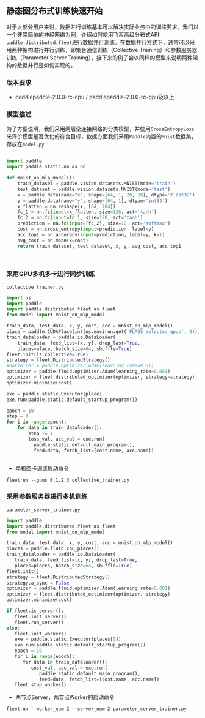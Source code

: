 ## 静态图分布式训练快速开始

对于大部分用户来讲，数据并行训练基本可以解决实际业务中的训练要求。我们以一个非常简单的神经网络为例，介绍如何使用飞桨高级分布式API `paddle.distributed.fleet`进行数据并行训练。在数据并行方式下，通常可以采用两种架构进行并行训练，即集合通信训练（Collective Training）和参数服务器训练（Parameter Server Training），接下来的例子会以同样的模型来说明两种架构的数据并行是如何实现的。

### 版本要求

- paddlepaddle-2.0.0-rc-cpu / paddlepaddle-2.0.0-rc-gpu及以上

### 模型描述

为了方便说明，我们采用两层全连接网络的分类模型，并使用`CrossEntropyLoss`来评价模型是否优化的符合目标，数据方面我们采用`Paddle`内置的`Mnist`数据集，存放在`model.py`

``` python

import paddle
import paddle.static.nn as nn

def mnist_on_mlp_model():
    train_dataset = paddle.vision.datasets.MNIST(mode='train')
    test_dataset = paddle.vision.datasets.MNIST(mode='test')
    x = paddle.data(name="x", shape=[64, 1, 28, 28], dtype='float32')
    y = paddle.data(name="y", shape=[64, 1], dtype='int64')
    x_flatten = nn.reshape(x, [64, 784])
    fc_1 = nn.fc(input=x_flatten, size=128, act='tanh')
    fc_2 = nn.fc(input=fc_1, size=128, act='tanh')
    prediction = nn.fc(input=[fc_2], size=10, act='softmax')
    cost = nn.cross_entropy(input=prediction, label=y)
    acc_top1 = nn.accuracy(input=prediction, label=y, k=1)
    avg_cost = nn.mean(x=cost)
    return train_dataset, test_dataset, x, y, avg_cost, acc_top1

    
```

### 采用GPU多机多卡进行同步训练

`collective_trainer.py`

``` python
import os
import paddle
import paddle.distributed.fleet as fleet
from model import mnist_on_mlp_model

train_data, test_data, x, y, cost, acc = mnist_on_mlp_model()
place = paddle.CUDAPlace(int(os.environ.get('FLAGS_selected_gpus', 0)))
train_dataloader = paddle.io.DataLoader(
    train_data, feed_list=[x, y], drop_last=True,
    places=place, batch_size=64, shuffle=True)
fleet.init(is_collective=True)
strategy = fleet.DistributedStrategy()
#optimizer = paddle.optimizer.Adam(learning_rate=0.01)
optimizer = paddle.fluid.optimizer.Adam(learning_rate=0.001)
optimizer = fleet.distributed_optimizer(optimizer, strategy=strategy)
optimizer.minimize(cost)

exe = paddle.static.Executor(place)
exe.run(paddle.static.default_startup_program())

epoch = 10
step = 0
for i in range(epoch):
    for data in train_dataloader():
        step += 1
        loss_val, acc_val = exe.run(
		  paddle.static.default_main_program(),
		  feed=data, fetch_list=[cost.name, acc.name])
	
```

- 单机四卡训练启动命令
``` shell
fleetrun --gpus 0,1,2,3 collective_trainer.py
```

### 采用参数服务器进行多机训练

`parameter_server_trainer.py`

``` python
import paddle
import paddle.distributed.fleet as fleet
from model import mnist_on_mlp_model

train_data, test_data, x, y, cost, acc = mnist_on_mlp_model()
places = paddle.fluid.cpu_places()
train_dataloader = paddle.io.DataLoader(
   train_data, feed_list=[x, y], drop_last=True,
   places=places, batch_size=64, shuffle=True)
fleet.init()
strategy = fleet.DistributedStrategy()
strategy.a_sync = False
optimizer = paddle.fluid.optimizer.Adam(learning_rate=0.001)
optimizer = fleet.distributed_optimizer(optimizer, strategy)
optimizer.minimize(cost)

if fleet.is_server():
   fleet.init_server()
   fleet.run_server()
else:
   fleet.init_worker()
   exe = paddle.static.Executor(places[0])
   exe.run(paddle.static.default_startup_program())
   epoch = 10
   for i in range(epoch):
      for data in train_dataloader():
         cost_val, acc_val = exe.run(
            paddle.static.default_main_program(),
            feed=data, fetch_list=[cost.name, acc.name])
   fleet.stop_worker()
```

- 两节点Server，两节点Worker的启动命令
``` shell
fleetrun --worker_num 2 --server_num 2 parameter_server_trainer.py
```